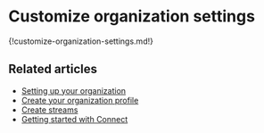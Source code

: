 # Customize organization settings

{!customize-organization-settings.md!}

## Related articles

* [Setting up your organization](/help/getting-your-organization-started-with-connect)
* [Create your organization profile](/help/create-your-organization-profile)
* [Create streams](/help/create-streams)
* [Getting started with Connect](/help/getting-started-with-connect)
